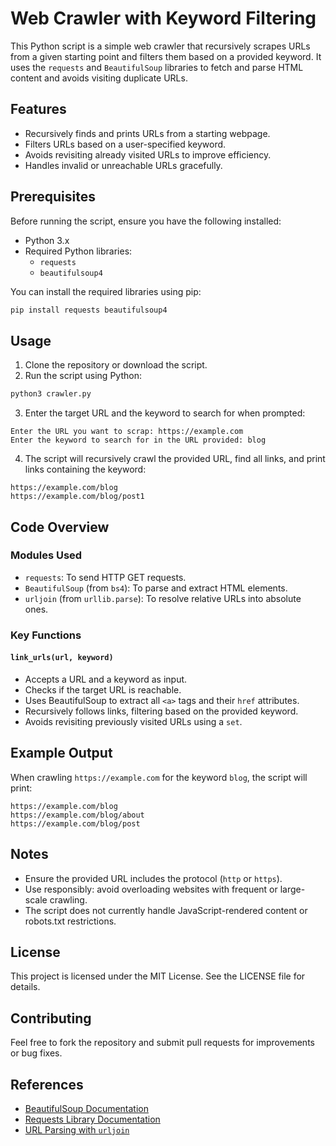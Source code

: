 # Web Crawler with Keyword Filtering

This Python script is a simple web crawler that recursively scrapes URLs from a given starting point and filters them based on a provided keyword. It uses the `requests` and `BeautifulSoup` libraries to fetch and parse HTML content and avoids visiting duplicate URLs.

## Features
- Recursively finds and prints URLs from a starting webpage.
- Filters URLs based on a user-specified keyword.
- Avoids revisiting already visited URLs to improve efficiency.
- Handles invalid or unreachable URLs gracefully.

## Prerequisites

Before running the script, ensure you have the following installed:

- Python 3.x
- Required Python libraries:
  - `requests`
  - `beautifulsoup4`

You can install the required libraries using pip:

```bash
pip install requests beautifulsoup4
```

## Usage

1. Clone the repository or download the script.
2. Run the script using Python:

```bash
python3 crawler.py
```

3. Enter the target URL and the keyword to search for when prompted:

```
Enter the URL you want to scrap: https://example.com
Enter the keyword to search for in the URL provided: blog
```

4. The script will recursively crawl the provided URL, find all links, and print links containing the keyword:

```
https://example.com/blog
https://example.com/blog/post1
```

## Code Overview

### Modules Used
- `requests`: To send HTTP GET requests.
- `BeautifulSoup` (from `bs4`): To parse and extract HTML elements.
- `urljoin` (from `urllib.parse`): To resolve relative URLs into absolute ones.

### Key Functions

#### `link_urls(url, keyword)`
- Accepts a URL and a keyword as input.
- Checks if the target URL is reachable.
- Uses BeautifulSoup to extract all `<a>` tags and their `href` attributes.
- Recursively follows links, filtering based on the provided keyword.
- Avoids revisiting previously visited URLs using a `set`.

## Example Output

When crawling `https://example.com` for the keyword `blog`, the script will print:

```
https://example.com/blog
https://example.com/blog/about
https://example.com/blog/post
```

## Notes

- Ensure the provided URL includes the protocol (`http` or `https`).
- Use responsibly: avoid overloading websites with frequent or large-scale crawling.
- The script does not currently handle JavaScript-rendered content or robots.txt restrictions.

## License

This project is licensed under the MIT License. See the LICENSE file for details.

## Contributing

Feel free to fork the repository and submit pull requests for improvements or bug fixes.

## References

- [BeautifulSoup Documentation](https://www.crummy.com/software/BeautifulSoup/bs4/doc/)
- [Requests Library Documentation](https://docs.python-requests.org/en/latest/)
- [URL Parsing with `urljoin`](https://docs.python.org/3/library/urllib.parse.html#urllib.parse.urljoin)

